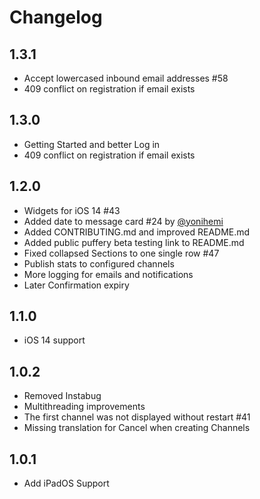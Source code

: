 # Changelog

## 1.3.1

* Accept lowercased inbound email addresses #58
* 409 conflict on registration if email exists

## 1.3.0

* Getting Started and better Log in
* 409 conflict on registration if email exists

## 1.2.0

* Widgets for iOS 14 #43
* Added date to message card #24 by [@yonihemi](https://github.com/yonihemi)
* Added CONTRIBUTING.md and improved README.md
* Added public puffery beta testing link to README.md
* Fixed collapsed Sections to one single row #47
* Publish stats to configured channels
* More logging for emails and notifications
* Later Confirmation expiry

## 1.1.0

* iOS 14 support

## 1.0.2

* Removed Instabug
* Multithreading improvements
* The first channel was not displayed without restart #41
* Missing translation for Cancel when creating Channels

## 1.0.1

* Add iPadOS Support
